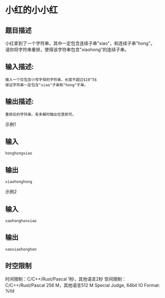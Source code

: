 # 小红的小小红

## 题目描述

小红拿到了一个字符串，其中一定包含连续子串"xiao"，和连续子串"hong"。  
请你将字符串重排，使得该字符串包含"xiaohong"的连续子串。

## 输入描述:
    
    
    输入一个仅包含小写字母的字符串，长度不超过$10^5$  
    保证字符串一定包含"xiao"子串和"hong"子串。

## 输出描述:
    
    
    重排后的字符串。有多解时输出任意即可。

示例1 

## 输入
    
    
    honghongxiao

## 输出
    
    
    xiaohonghong

示例2 

## 输入
    
    
    xaohonghonxiao

## 输出
    
    
    xaoxiaohonghon


## 时空限制

时间限制：C/C++/Rust/Pascal 1秒，其他语言2秒
空间限制：C/C++/Rust/Pascal 256 M，其他语言512 M
Special Judge, 64bit IO Format: %lld